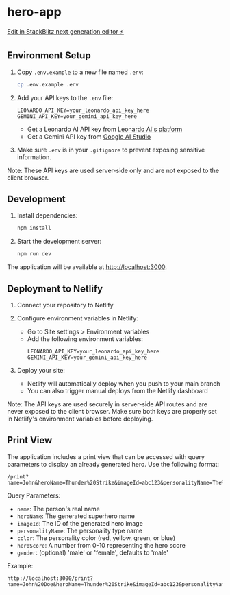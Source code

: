 # hero-app

[Edit in StackBlitz next generation editor ⚡️](https://stackblitz.com/~/github.com/JosteinSandKjellsen/hero-app)

## Environment Setup

1. Copy `.env.example` to a new file named `.env`:
   ```bash
   cp .env.example .env
   ```

2. Add your API keys to the `.env` file:
   ```
   LEONARDO_API_KEY=your_leonardo_api_key_here
   GEMINI_API_KEY=your_gemini_api_key_here
   ```

   - Get a Leonardo AI API key from [Leonardo AI's platform](https://leonardo.ai/)
   - Get a Gemini API key from [Google AI Studio](https://makersuite.google.com/app/apikey)

3. Make sure `.env` is in your `.gitignore` to prevent exposing sensitive information.

Note: These API keys are used server-side only and are not exposed to the client browser.

## Development

1. Install dependencies:
   ```bash
   npm install
   ```

2. Start the development server:
   ```bash
   npm run dev
   ```

The application will be available at [http://localhost:3000](http://localhost:3000).

## Deployment to Netlify

1. Connect your repository to Netlify

2. Configure environment variables in Netlify:
   - Go to Site settings > Environment variables
   - Add the following environment variables:
     ```
     LEONARDO_API_KEY=your_leonardo_api_key_here
     GEMINI_API_KEY=your_gemini_api_key_here
     ```

3. Deploy your site:
   - Netlify will automatically deploy when you push to your main branch
   - You can also trigger manual deploys from the Netlify dashboard

Note: The API keys are used securely in server-side API routes and are never exposed to the client browser. Make sure both keys are properly set in Netlify's environment variables before deploying.

## Print View

The application includes a print view that can be accessed with query parameters to display an already generated hero. Use the following format:

```
/print?name=John&heroName=Thunder%20Strike&imageId=abc123&personalityName=The%20Protector&color=blue&heroScore=8
```

Query Parameters:
- `name`: The person's real name
- `heroName`: The generated superhero name
- `imageId`: The ID of the generated hero image
- `personalityName`: The personality type name
- `color`: The personality color (red, yellow, green, or blue)
- `heroScore`: A number from 0-10 representing the hero score
- `gender`: (optional) 'male' or 'female', defaults to 'male'

Example:
```
http://localhost:3000/print?name=John%20Doe&heroName=Thunder%20Strike&imageId=abc123&personalityName=The%20Protector&color=blue&heroScore=8&gender=male
```
